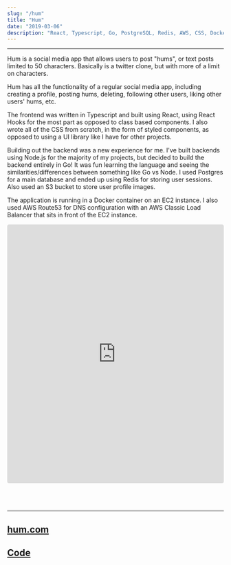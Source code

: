 ```yaml
---
slug: "/hum"
title: "Hum"
date: "2019-03-06"
description: "React, Typescript, Go, PostgreSQL, Redis, AWS, CSS, Docker"
---
```


---

Hum is a social media app that allows users to post "hums", or text posts limited to 50 characters. Basically is a twitter clone, but with more of a limit on characters.

Hum has all the functionality of a regular social media app, including creating a profile, posting hums, deleting, following other users, liking other users' hums, etc.

The frontend was written in Typescript and built using React, using React Hooks for the most part as opposed to class based components. I also wrote all of the CSS from scratch, in the form of styled components, as opposed to using a UI library like I have for other projects.

Building out the backend was a new experience for me. I've built backends using Node.js for the majority of my projects, but decided to build the backend entirely in Go! It was fun learning the language and seeing the similarities/differences between something like Go vs Node. I used Postgres for a main database and ended up using Redis for storing user sessions. Also used an S3 bucket to store user profile images.

The application is running in a Docker container on an EC2 instance. I also used AWS Route53 for DNS configuration with an AWS Classic Load Balancer that sits in front of the EC2 instance.

<div 
    style=
    "overflow: auto; 
    -webkit-overflow-scrolling: touch; 
    width: 100%;
    height: 650px;
    border-radius: 4px;"
>
        <iframe style="
            width: 100%;
            height: 600px;
            border-radius: 4px;
            border: none;"
            src="https://www.thehumapp.com/danny">
        </iframe>
</div>

---

## [hum.com](https://www.thehumapp.com/danny)

## [Code](https://github.com/danny-rangel/hum)
